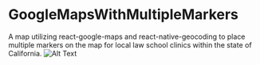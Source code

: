 # GoogleMapsWithMultipleMarkers
A map utilizing react-google-maps and react-native-geocoding to place multiple markers on the map for local law school clinics within the state of California.
![Alt Text](https://gph.is/2IglvGR)
